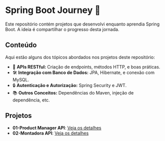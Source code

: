 # Spring Boot Journey 🚀

Este repositório contém projetos que desenvolvi enquanto aprendia Spring Boot. A ideia é compartilhar o progresso desta jornada.

## Conteúdo
Aqui estão alguns dos tópicos abordados nos projetos deste repositório:
- 🌱 **APIs RESTful:** Criação de endpoints, métodos HTTP, e boas práticas.
- 🛠️ **Integração com Banco de Dados:** JPA, Hibernate, e conexão com MySQL.
- 🔒 **Autenticação e Autorização:** Spring Security e JWT.
- 📚 **Outros Conceitos:** Dependências do Maven, injeção de dependência, etc.

## Projetos
- **01-Product Manager API**: [Veja os detalhes](produtosapi)
- **02-Montadora API**: [Veja os detalhes](montadora-api)

